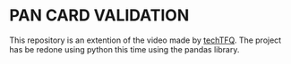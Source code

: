 # PAN CARD VALIDATION

This repository is an extention of the video made by [techTFQ](https://youtu.be/J1vlhH5LFY8?si=-8dZLEXPL2uDMK_d). The project has be redone using python this time using the pandas library.
